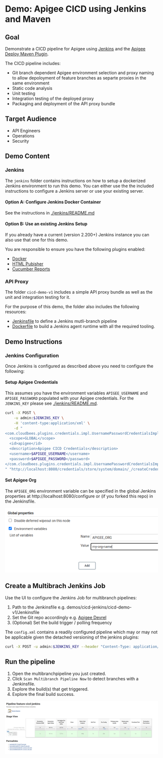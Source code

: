 # Demo: Apigee CICD using Jenkins and Maven

## Goal

Demonstrate a CICD pipeline for Apigee using [Jenkins](https://www.jenkins.io/) and the [Apigee Deploy Maven Plugin](https://github.com/apigee/apigee-deploy-maven-plugin).

The CICD pipeline includes:
*   Git branch dependent Apigee environment selection and proxy naming to allow depoloyment of feature branches as separte proxies in the same environment
*   Static code analysis
*   Unit testing
*   Integration testing of the deployed proxy
*   Packaging and deployment of the API proxy bundle

## Target Audience
*   API Engineers
*   Operations
*   Security

## Demo Content

### Jenkins

The `jenkins` folder contains instructions on how to setup a dockerized Jenkins environment to run this demo. You can either use the the included instructions to configure a Jenkins server or use your existing server.

#### Option A: Configure Jenkins Docker Container

See the instructions in [./jenkins/README.md](./jenkins/README.md)

#### Option B: Use an existing Jenkins Setup

If you already have a current (version 2.200+) Jenkins instance you can also use that one for this demo.

You are responsible to ensure you have the following plugins enabled:
*   [Docker](https://plugins.jenkins.io/docker-plugin/)
*   [HTML Pubisher](https://plugins.jenkins.io/htmlpublisher/)
*   [Cucumber Reports](https://plugins.jenkins.io/cucumber-reports/)

### API Proxy

The folder `cicd-demo-v1` includes a simple API proxy bundle as well as the unit and integration testing for it.

For the purpose of this demo, the folder also includes the following resources:
*   [Jenkinsfile](./cici-demo-v1/Jenkinsfile) to define a Jenkins mutli-branch pipeline
*   [Dockerfile](./cicd-demo-v1/Dockerfile) to build a Jenkins agent runtime with all the required tooling.

## Demo Instructions

### Jenkins Configuration

Once Jenkins is configured as described above you need to configure the following:

#### Setup Apigee Credentials

This assumes you have the environment variables `APIGEE_USERNAME` and `APIGEE_PASSWORD` populated with your Apigee credentials. For the `JENKINS_KEY` please see [./jenkins/README.md](./jenkins/README.md).

```sh
curl -X POST \
    -u admin:$JENKINS_KEY \
    -H 'content-type:application/xml' \
    -d "
<com.cloudbees.plugins.credentials.impl.UsernamePasswordCredentialsImpl>
  <scope>GLOBAL</scope>
  <id>apigee</id>
  <description>Apigee CICD Credentials</description>
  <username>$APIGEE_USERNAME</username>
  <password>$APIGEE_PASSWORD</password>
</com.cloudbees.plugins.credentials.impl.UsernamePasswordCredentialsImpl>
" "http://localhost:8080/credentials/store/system/domain/_/createCredentials"
```
#### Set Apigee Org

The `APIGEE_ORG` environment variable can be specified in the global Jenkins properties at http://localhost:8080/configure or (if you forked this repo) in the Jenkinsfile.

![Org Env](./img/org-env-variable.png)


## Create a Multibrach Jenkins Job

Use the UI to configure the Jenkins Job for multibranch pipelines:

1.  Path to the Jenkinsfile e.g. demos/cicd-jenkins/cicd-demo-v1/Jenkinsfile
1.  Set the Git repo accordingly e.g. [Apigee Devrel](https://github.com/apigee/devrel)
1.  (Optional) Set the build trigger / polling frequency

The `config.xml` contains a readily configured pipeline which may or may not be applicable given the detached versioning of the jenkins plugins:

```sh
curl -X POST -u admin:$JENKINS_KEY --header "Content-Type: application/xml" -d '@./jenkins/config.xml' http://localhost:8080/createItem?name=Apigee-CICD-Demo
```

## Run the pipeline

1.  Open the multibranchpipeline you just created.
1.  Click `Scan Multibranch Pipeline Now` to detect branches with a Jenkinsfile.
1.  Explore the build(s) that get triggered.
1.  Explore the final build success.

![Pipeline Success](./img/successful-pipeline.png)
